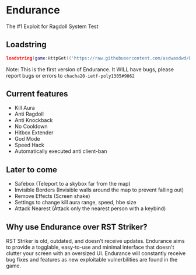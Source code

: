# Endurance
The #1 Exploit for Ragdoll System Test

## Loadstring
```lua
loadstring(game:HttpGet(('https://raw.githubusercontent.com/asdwasdwd/Endurance/main/Endurance.lua')))()
```

Note: This is the first version of Endurance. It WILL have bugs, please report bugs or errors to `chacha20-ietf-poly1305#9062`

## Current features
- Kill Aura
- Anti Ragdoll
- Anti Knockback
- No Cooldown
- Hitbox Extender
- God Mode
- Speed Hack
- Automatically executed anti client-ban

## Later to come
- Safebox (Teleport to a skybox far from the map)
- Invisible Borders (Invisible walls around the map to prevent falling out)
- Remove Effects (Screen shake)
- Settings to change kill aura range, speed, hbe size
- Attack Nearest (Attack only the nearest person with a keybind)

## Why use Endurance over RST Striker?
RST Striker is old, outdated, and doesn't receive updates. Endurance aims to provide a togglable, easy-to-use and minimal interface that doesn't clutter your screen with an oversized UI. Endurance will constantly receive bug fixes and features as new exploitable vulnerbilities are found in the game.
